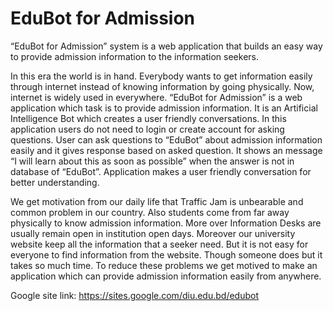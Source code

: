 # EduBot for Admission
“EduBot for Admission” system is a web application that builds an easy way to provide admission information to the information seekers.

In this era the world is in hand. Everybody wants to get information easily through internet instead of knowing information by going physically. Now, internet is widely used in everywhere.
“EduBot for Admission” is a web application which task is to provide admission information. It is an Artificial Intelligence Bot which creates a user friendly conversations.
In this application users do not need to login or create account for asking questions. User can ask questions to “EduBot” about admission information easily and it gives response based on asked question. It shows an message “I will learn about this as soon as possible” when the answer is not in database of “EduBot”. Application makes a user friendly conversation for better understanding.

We get motivation from our daily life that Traffic Jam is unbearable and common problem in our country. Also students come from far away physically to know admission information. More over Information Desks are usually remain open in institution open days. Moreover our university website keep all the information that a seeker need. But it is not easy for everyone to find information from the website. Though someone does but it takes so much time. To reduce these problems we get motived to make an application which can provide admission information easily from anywhere.

Google site link: https://sites.google.com/diu.edu.bd/edubot
